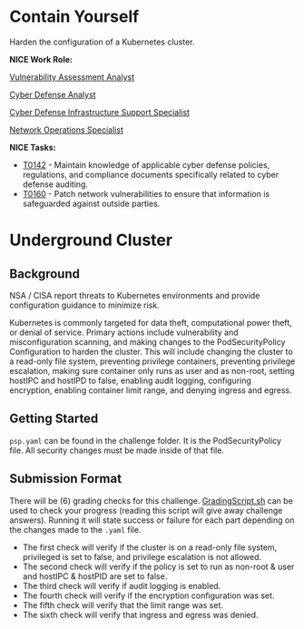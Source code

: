# Contain Yourself
Harden the configuration of a Kubernetes cluster.

**NICE Work Role:**

[Vulnerability Assessment Analyst](https://niccs.cisa.gov/workforce-development/nice-framework/workroles?name=Vulnerability+Assessment+Analyst&id=All)

[Cyber Defense Analyst](https://niccs.cisa.gov/workforce-development/nice-framework/workroles?name=Cyber+Defense+Analyst&id=All)

[Cyber Defense Infrastructure Support Specialist](https://niccs.cisa.gov/workforce-development/nice-framework/workroles?name=Cyber+Defense+Infrastructure+Support+Specialist&id=All)

[Network Operations Specialist](https://niccs.cisa.gov/workforce-development/nice-framework/workroles?name=Network+Operations+Specialist&id=All)

**NICE Tasks:**

- [T0142](https://niccs.cisa.gov/workforce-development/nice-framework/tasks?id=T0142&description=All) - Maintain knowledge of applicable cyber defense policies, regulations, and compliance documents specifically related to cyber defense auditing.
- [T0160](https://niccs.cisa.gov/workforce-development/nice-framework/tasks?id=T0160&description=All) - Patch network vulnerabilities to ensure that information is safeguarded against outside parties.

# Underground Cluster

## Background

NSA / CISA report threats to Kubernetes environments and provide configuration guidance to minimize risk.

Kubernetes is commonly targeted for data theft, computational power theft, or denial of service. Primary actions include vulnerability and misconfiguration scanning, and making changes to the PodSecurityPolicy Configuration to harden the cluster. This will include changing the cluster to a read-only file system, preventing privilege containers, preventing privilege escalation, making sure container only runs as user and as non-root, setting hostIPC and hostIPD to false, enabling audit logging, configuring encryption, enabling container limit range, and denying ingress and egress.


## Getting Started

`psp.yaml` can be found in the challenge folder. It is the PodSecurityPolicy file. All security changes must be made inside of that file.

## Submission Format

There will be (6) grading checks for this challenge. [GradingScript.sh](GradingScript.sh) can be used to check your progress (reading this script will give away challenge answers). Running it will state success or failure for each part depending on the changes made to the `.yaml` file.
- The first check will verify if the cluster is on a read-only file system, privileged is set to false, and privilege escalation is not allowed.   
- The second check will verify if the policy is set to run as non-root & user and hostIPC & hostPID are set to false.  
- The third check will verify if audit logging is enabled. 
- The fourth check will verify if the encryption configuration was set. 
- The fifth check will verify that the limit range was set. 
- The sixth check will verify that ingress and egress was denied. 
